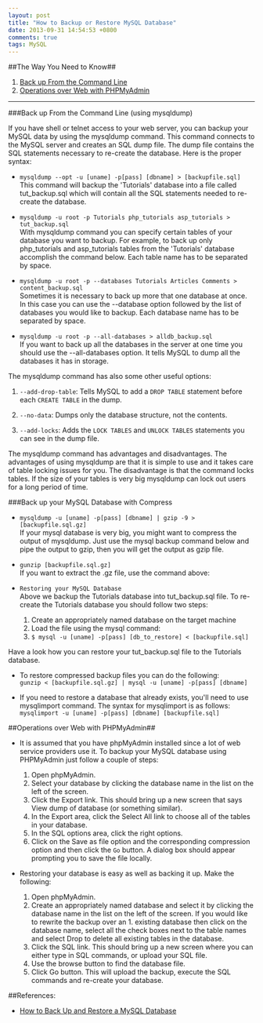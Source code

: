 ```yaml
---
layout: post
title: "How to Backup or Restore MySQL Database"
date: 2013-09-31 14:54:53 +0800
comments: true
tags: MySQL
---
```


##The Way You Need to Know##

1. [Back up From the Command Line](#buftcl)
1. [Operations over Web with PHPMyAdmin](#oowwp)

************

###<a name='buftcl'></a>Back up From the Command Line (using mysqldump)

If you have shell or telnet access to your web server, you can backup your MySQL data by using the mysqldump command. This command connects to the MySQL server and creates an SQL dump file. The dump file contains the SQL statements necessary to re-create the database. Here is the proper syntax:

 * `mysqldump --opt -u [uname] -p[pass] [dbname] > [backupfile.sql]`  
This command will backup the 'Tutorials' database into a file called tut_backup.sql which will contain all the SQL statements needed to re-create the database.

* `mysqldump -u root -p Tutorials php_tutorials asp_tutorials > tut_backup.sql`  
With mysqldump command you can specify certain tables of your database you want to backup. For example, to back up only php_tutorials and asp_tutorials tables from the 'Tutorials' database accomplish the command below. Each table name has to be separated by space.

* `mysqldump -u root -p --databases Tutorials Articles Comments > content_backup.sql`  
Sometimes it is necessary to back up more that one database at once. In this case you can use the --database option followed by the list of databases you would like to backup. Each database name has to be separated by space.

* `mysqldump -u root -p --all-databases > alldb_backup.sql`  
If you want to back up all the databases in the server at one time you should use the --all-databases option. It tells MySQL to dump all the databases it has in storage.

The mysqldump command has also some other useful options:

1. `--add-drop-table`: Tells MySQL to add a `DROP TABLE` statement before each `CREATE TABLE` in the dump.

1. `--no-data`: Dumps only the database structure, not the contents.

1. `--add-locks`: Adds the `LOCK TABLES` and `UNLOCK TABLES` statements you can see in the dump file.

The mysqldump command has advantages and disadvantages. The advantages of using mysqldump are that it is simple to use and it takes care of table locking issues for you. The disadvantage is that the command locks tables. If the size of your tables is very big mysqldump can lock out users for a long period of time.

###Back up your MySQL Database with Compress

* `mysqldump -u [uname] -p[pass] [dbname] | gzip -9 > [backupfile.sql.gz]`  
If your mysql database is very big, you might want to compress the output of mysqldump. Just use the mysql backup command below and pipe the output to gzip, then you will get the output as gzip file.

* `gunzip [backupfile.sql.gz]`  
If you want to extract the .gz file, use the command above:

* `Restoring your MySQL Database`  
Above we backup the Tutorials database into tut_backup.sql file. To re-create the Tutorials database you should follow two steps:
	1. Create an appropriately named database on the target machine
	1. Load the file using the mysql command:
	1. `$ mysql -u [uname] -p[pass] [db_to_restore] < [backupfile.sql]`

Have a look how you can restore your tut_backup.sql file to the Tutorials database.

* To restore compressed backup files you can do the following:  
`gunzip < [backupfile.sql.gz] | mysql -u [uname] -p[pass] [dbname]`

* If you need to restore a database that already exists, you'll need to use mysqlimport command. The syntax for mysqlimport is as follows:  
`mysqlimport -u [uname] -p[pass] [dbname] [backupfile.sql]`

##<a name='oowwp'></a>Operations over Web with PHPMyAdmin##

* It is assumed that you have phpMyAdmin installed since a lot of web service providers use it. To backup your MySQL database using PHPMyAdmin just follow a couple of steps:
	1. Open phpMyAdmin.
	1. Select your database by clicking the database name in the list on the left of the screen.
	1. Click the Export link. This should bring up a new screen that says View dump of database (or something similar).
	1. In the Export area, click the Select All link to choose all of the tables in your database.
	1. In the SQL options area, click the right options.
	1. Click on the Save as file option and the corresponding compression option and then click the `Go` button. A dialog box should appear prompting you to save the file locally.

* Restoring your database is easy as well as backing it up. Make the following:
	1. Open phpMyAdmin.
	1. Create an appropriately named database and select it by clicking the database name in the list on the left of the screen. If you would like to rewrite the backup over an 	1. existing database then click on the database name, select all the check boxes next to the table names and select Drop to delete all existing tables in the database.
	1. Click the SQL link. This should bring up a new screen where you can either type in SQL commands, or upload your SQL file.
	1. Use the browse button to find the database file.
	1. Click Go button. This will upload the backup, execute the SQL commands and re-create your database.


##References:
* [How to Back Up and Restore a MySQL Database](http://webcheatsheet.com/sql/mysql_backup_restore.php)